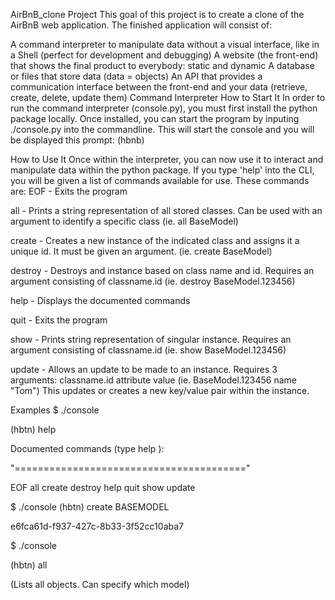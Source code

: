 AirBnB_clone Project
This goal of this project is to create a clone of the AirBnB web application. The finished application will consist of:

A command interpreter to manipulate data without a visual interface, like in a Shell (perfect for development and debugging)
A website (the front-end) that shows the final product to everybody: static and dynamic
A database or files that store data (data = objects)
An API that provides a communication interface between the front-end and your data (retrieve, create, delete, update them)
Command Interpreter
How to Start It
In order to run the command interpreter (console.py), you must first install the python package locally. Once installed, you can start the program by inputing ./console.py into the commandline. This will start the console and you will be displayed this prompt: (hbnb)

How to Use It
Once within the interpreter, you can now use it to interact and manipulate data within the python package. If you type 'help' into the CLI, you will be given a list of commands available for use. These commands are: EOF - Exits the program

all - Prints a string representation of all stored classes. Can be used with an argument to identify a specific class (ie. all BaseModel)

create - Creates a new instance of the indicated class and assigns it a unique id. It must be given an argument. (ie. create BaseModel)

destroy - Destroys and instance based on class name and id. Requires an argument consisting of classname.id (ie. destroy BaseModel.123456)

help - Displays the documented commands

quit - Exits the program

show - Prints string representation of singular instance. Requires an argument consisting of classname.id (ie. show BaseModel.123456)

update - Allows an update to be made to an instance. Requires 3 arguments: classname.id attribute value (ie. BaseModel.123456 name "Tom") This updates or creates a new key/value pair within the instance.

Examples
$ ./console

(hbtn) help

Documented commands (type help ):

"========================================"

EOF all create destroy help quit show update

$ ./console (hbtn) create BASEMODEL

e6fca61d-f937-427c-8b33-3f52cc10aba7

$ ./console

(hbtn) all

(Lists all objects. Can specify which model)
